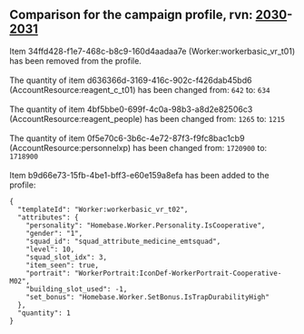 ## Comparison for the campaign profile, rvn: [2030](https://github.com/PRO100KatYT/FortniteProfileRevisions/tree/main/profiles/campaign/2030%20campaign.json)-[2031](https://github.com/PRO100KatYT/FortniteProfileRevisions/tree/main/profiles/campaign/2031%20campaign.json)

Item 34ffd428-f1e7-468c-b8c9-160d4aadaa7e (Worker:workerbasic_vr_t01) has been removed from the profile.
<br><br>
The quantity of item d636366d-3169-416c-902c-f426dab45bd6 (AccountResource:reagent_c_t01) has been changed from: `642` to: `634`
<br><br>
The quantity of item 4bf5bbe0-699f-4c0a-98b3-a8d2e82506c3 (AccountResource:reagent_people) has been changed from: `1265` to: `1215`
<br><br>
The quantity of item 0f5e70c6-3b6c-4e72-87f3-f9fc8bac1cb9 (AccountResource:personnelxp) has been changed from: `1720900` to: `1718900`
<br><br>
Item b9d66e73-15fb-4be1-bff3-e60e159a8efa has been added to the profile:

```
{
  "templateId": "Worker:workerbasic_vr_t02",
  "attributes": {
    "personality": "Homebase.Worker.Personality.IsCooperative",
    "gender": "1",
    "squad_id": "squad_attribute_medicine_emtsquad",
    "level": 10,
    "squad_slot_idx": 3,
    "item_seen": true,
    "portrait": "WorkerPortrait:IconDef-WorkerPortrait-Cooperative-M02",
    "building_slot_used": -1,
    "set_bonus": "Homebase.Worker.SetBonus.IsTrapDurabilityHigh"
  },
  "quantity": 1
}
```

<br><br>
